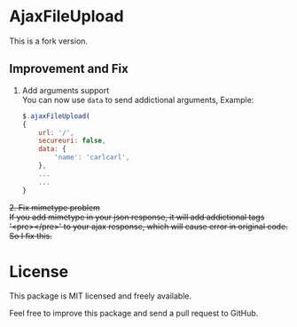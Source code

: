 # AjaxFileUpload #

This is a fork version.

## Improvement and Fix ##

1. Add arguments support   
    You can now use `data` to send addictional arguments, Example:

    ```js
    $.ajaxFileUpload(
    {
        url: '/',
        secureuri: false,
        data: {                    
            'name': 'carlcarl',
        },
        ...
        ...
    }
    ```

~~2. Fix mimetype problem  
    If you add mimetype in your json response,
    it will add addictional tags '&lt;pre>&lt;/pre>' to your ajax response, which will cause error in original code.                   
    So I fix this.~~


# License

This package is MIT licensed and freely available.

Feel free to improve this package and send a pull request to GitHub.
